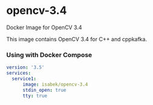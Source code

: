 # opencv-3.4
Docker Image for OpenCV 3.4

This image contains OpenCV 3.4 for C++ and cppkafka.

### Using with Docker Compose

```yml
version: '3.5'
services:
  service1:
      image: isabek/opencv-3.4
      stdin_open: true
      tty: true
```

